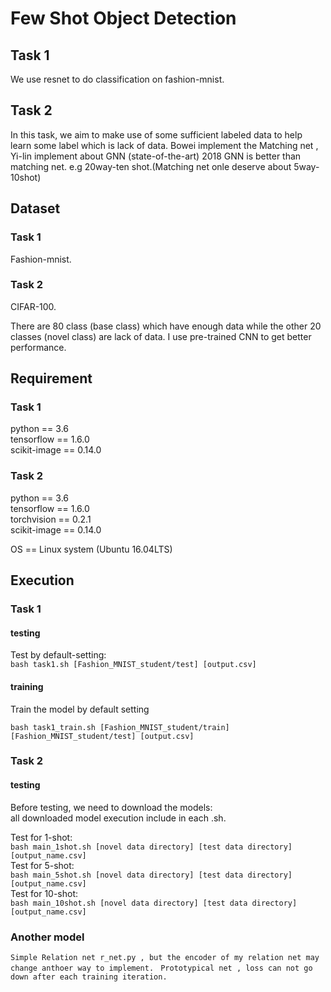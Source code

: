 # **Few Shot Object Detection**
## Task 1
We use resnet to do classification on fashion-mnist.
## Task 2
In this task, we aim to make use of some sufficient labeled data to help learn some label which is lack of data.
Bowei implement the Matching net , Yi-lin implement about GNN (state-of-the-art) 2018 
GNN is better than matching net. e.g 20way-ten shot.(Matching net onle deserve about 5way-10shot)

## **Dataset**

### Task 1
Fashion-mnist. <br/>

### Task 2
CIFAR-100. <br/>

There are 80 class (base class) which have enough data while the other 20 classes (novel class) are lack of data.
I use pre-trained CNN to get better performance.

## **Requirement**
### Task 1
python == 3.6 <br/>
tensorflow == 1.6.0 <br/>
scikit-image == 0.14.0 <br/>


### Task 2

python == 3.6 <br/>
tensorflow == 1.6.0 <br/>
torchvision == 0.2.1 <br/>
scikit-image == 0.14.0 <br/>

OS == Linux system (Ubuntu 16.04LTS)

## **Execution**

### Task 1

#### **testing**

Test by default-setting: <br/>
`bash task1.sh [Fashion_MNIST_student/test] [output.csv]` <br/>


#### **training**

Train the model by default setting <br/>

`bash task1_train.sh [Fashion_MNIST_student/train] [Fashion_MNIST_student/test] [output.csv] ` <br/>


### Task 2


#### **testing**

Before testing, we need to download the models: <br/>
all downloaded model execution include in each .sh.

Test for 1-shot: <br/>
`bash main_1shot.sh [novel data directory] [test data directory] [output_name.csv]` <br/>
Test for 5-shot: <br/>
`bash main_5shot.sh [novel data directory] [test data directory] [output_name.csv]` <br/>
Test for 10-shot: <br/>
`bash main_10shot.sh [novel data directory] [test data directory] [output_name.csv]` <br/>

### Another model 

`Simple Relation net r_net.py , but the encoder of my relation net may change anthoer way to implement. `
`Prototypical net , loss can not go down after each training iteration.`

